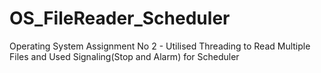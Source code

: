# OS_FileReader_Scheduler
Operating System Assignment No 2 - Utilised Threading to Read Multiple Files and Used Signaling(Stop and Alarm) for Scheduler
